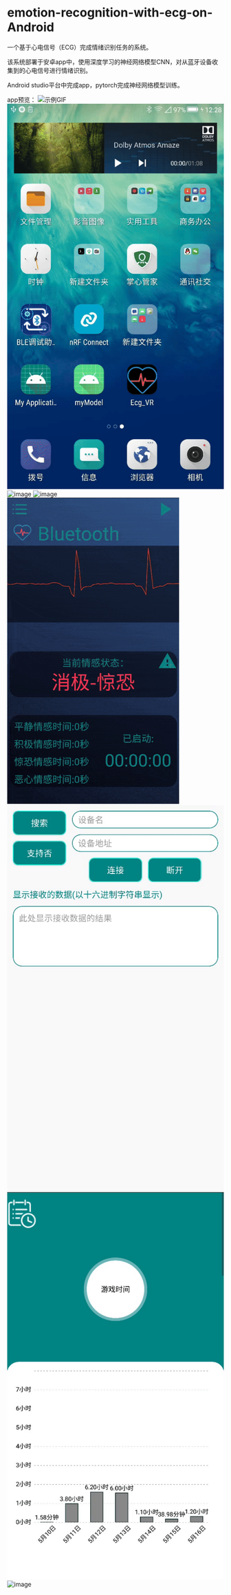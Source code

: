 # emotion-recognition-with-ecg-on-Android

一个基于心电信号（ECG）完成情绪识别任务的系统。

该系统部署于安卓app中，使用深度学习的神经网络模型CNN，对从蓝牙设备收集到的心电信号进行情绪识别。

Android studio平台中完成app，pytorch完成神经网络模型训练。

app预览：
![示例GIF]([https://example.com/mygif.gif](https://github.com/LT2120/emotion-recognition-with-ecg-on-Android/blob/main/preview/blue.gif))
![image](preview/login.gif#pic_center#width-full)
![image](preview/main.gif#pic_center#width-full)
![image](preview/menu.gif#pic_center#width-full)
![image](preview/warn.gif#pic_center#width-full)
![image](preview/blue.gif#pic_center#width-full)
![image](preview/history.gif#pic_center#width-full)
![image](preview/intro.gif#pic_center#width-full)


